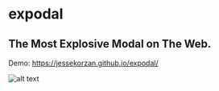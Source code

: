 # expodal
The Most Explosive Modal on The Web.
---
Demo: https://jessekorzan.github.io/expodal/

![alt text](https://github.com/jessekorzan/expodal/blob/master/assets/img/dbbl.explodal.01.gif?raw=true "Screenshot")
